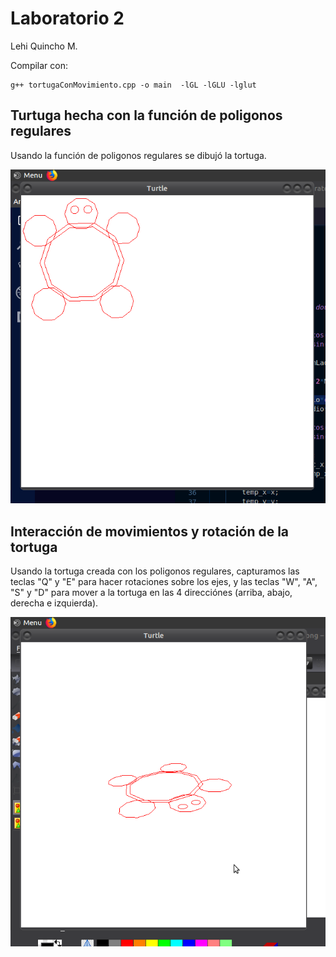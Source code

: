 # Laboratorio 2

Lehi Quincho M.

Compilar con:
```
g++ tortugaConMovimiento.cpp -o main  -lGL -lGLU -lglut
```

## Turtuga hecha con la función de poligonos regulares
Usando la función de poligonos regulares se dibujó la tortuga.

![Image of Turtle](https://github.com/lehi10/Computaci-n-Grafica/blob/master/Laboratorio%202/img/turtle.png)

## Interacción de movimientos y rotación de la tortuga
Usando la tortuga creada con los poligonos regulares, capturamos las teclas "Q" y "E" para hacer rotaciones sobre los ejes, y las teclas "W", "A", "S" y "D" para mover a la tortuga en las 4 direcciónes (arriba, abajo, derecha e izquierda).

![Image of TurtleWithMovement](https://github.com/lehi10/Computaci-n-Grafica/blob/master/Laboratorio%202/img/turtle2.png)

